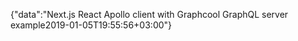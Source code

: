{"data":"Next.js React Apollo client with Graphcool GraphQL server example2019-01-05T19:55:56+03:00"}
